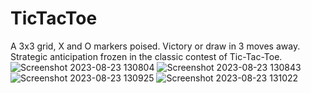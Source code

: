 # TicTacToe
A 3x3 grid, X and O markers poised. Victory or draw in 3 moves away. Strategic anticipation frozen in the classic contest of Tic-Tac-Toe.
![Screenshot 2023-08-23 130804](https://github.com/Mohammedmansoorg/TicTacToe/assets/85946206/b344e495-a163-46a7-9da8-2fd37b6e3b15)
![Screenshot 2023-08-23 130843](https://github.com/Mohammedmansoorg/TicTacToe/assets/85946206/0980652e-7a77-4550-a699-3eee16303e75)
![Screenshot 2023-08-23 130925](https://github.com/Mohammedmansoorg/TicTacToe/assets/85946206/cf4fcca0-1029-4a1e-84b2-c703637d0bdc)
![Screenshot 2023-08-23 131022](https://github.com/Mohammedmansoorg/TicTacToe/assets/85946206/d79538f7-9408-4334-a4cc-bf8758ba29c0)
